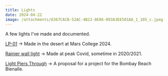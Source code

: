 ```yaml
---
title: Lights
date: 2024-04-22
image: /attachments/6367CACB-52AC-4B22-8E86-093A3EE501A6_1_105_c.jpeg
---
```

A few lights I've made and documented.

[LP-01](LP-01.md) -> Made in the desert at Mars College 2024.

[Rainier wall light](Rainier%20wall%20light.md) -> Made at peak Covid, sometime in 2020/2021.

[Light Piers Through](Bienalle%20Grant/Light%20Piers%20Through.md) -> A proposal for a project for the Bombay Beach Bienalle.